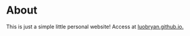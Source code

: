# About
This is just a simple little personal website! Access at [luobryan.github.io.](luobryan.github.io) 
